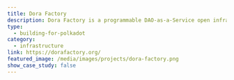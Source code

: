 ```yaml
---
title: Dora Factory
description: Dora Factory is a programmable DAO-as-a-Service open infrastructure on Substrate.
type:
  - building-for-polkadot
category:
  - infrastructure
link: https://dorafactory.org/
featured_image: /media/images/projects/dora-factory.png
show_case_study: false
---
```

